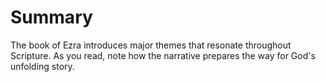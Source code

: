 # Summary

The book of Ezra introduces major themes that resonate throughout Scripture. As you read, note how the narrative prepares the way for God's unfolding story.

